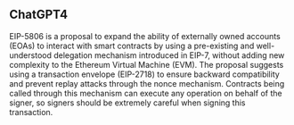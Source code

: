 ## ChatGPT4

EIP-5806 is a proposal to expand the ability of externally owned accounts (EOAs) to interact with smart contracts by using a pre-existing and well-understood delegation mechanism introduced in EIP-7, without adding new complexity to the Ethereum Virtual Machine (EVM). The proposal suggests using a transaction envelope (EIP-2718) to ensure backward compatibility and prevent replay attacks through the nonce mechanism. Contracts being called through this mechanism can execute any operation on behalf of the signer, so signers should be extremely careful when signing this transaction.
